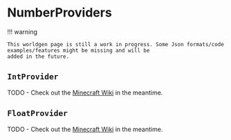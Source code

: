 # NumberProviders

!!! warning

    This worldgen page is still a work in progress. Some Json formats/code examples/features might be missing and will be
    added in the future.

## `IntProvider`

TODO - Check out the [Minecraft Wiki](https://minecraft.wiki/w/Configured_feature/int_provider) in the meantime.

## `FloatProvider`

TODO - Check out the [Minecraft Wiki](https://minecraft.wiki/w/Configured_feature/float_provider) in the meantime.